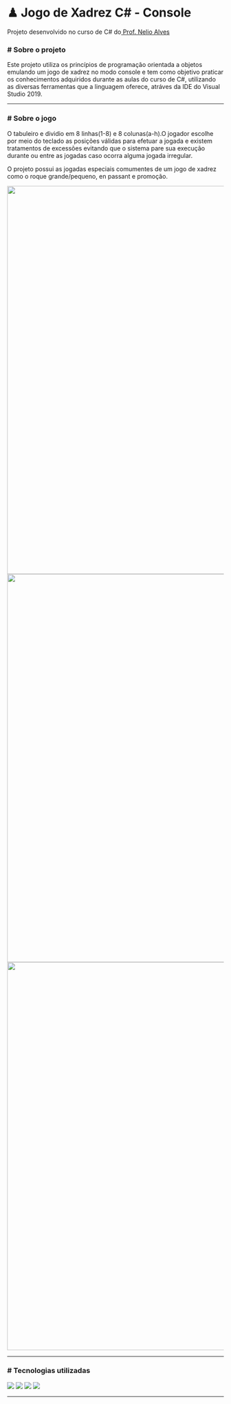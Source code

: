 # ♟ Jogo de Xadrez C# - Console
Projeto desenvolvido no curso de C# do<a href="https://www.linkedin.com/in/nelio-alves/?originalSubdomain=br" target="_blank" rel="noreferrer noopener" > Prof. Nelio Alves</a>

<h3># Sobre o projeto</h3>
<p> Este projeto utiliza os princípios de programação orientada a objetos emulando um jogo de xadrez no modo console e 
tem como objetivo praticar os conhecimentos adquiridos durante as aulas do curso de C#, utilizando as diversas ferramentas que a linguagem oferece,
atráves da IDE do Visual Studio 2019.</p>
<hr/>
<h3># Sobre o jogo</h3>
<p>O tabuleiro e dividio em  8 linhas(1-8) e 8 colunas(a-h).O jogador escolhe por meio do teclado as posições válidas para efetuar a jogada e existem tratamentos de excessões
evitando que o sistema pare sua execução durante ou entre as jogadas caso ocorra alguma jogada irregular.</p>
<p>O projeto possui as jogadas especiais comumentes de um jogo de xadrez como o roque grande/pequeno, en passant e promoção.</p>
<div align="center">
  <img src="https://github.com/RodrigoooSC/Jogo_Xadrez_Console/blob/3f35ddd6df17f8abe2a1141f983180c1d9c74de3/img/Tela_Inicio.png" width="900px" /> 
  <img src="https://github.com/RodrigoooSC/Jogo_Xadrez_Console/blob/3f35ddd6df17f8abe2a1141f983180c1d9c74de3/img/Tela_Jogador_1.png" width="900px" />
  <img src="https://github.com/RodrigoooSC/Jogo_Xadrez_Console/blob/3f35ddd6df17f8abe2a1141f983180c1d9c74de3/img/Tela_Jogador_2.png" width="900px" />
</div>
<hr/>
<h3># Tecnologias utilizadas</h3>
<div>
<img src="https://img.shields.io/badge/C%23-239120?style=for-the-badge&logo=c-sharp&logoColor=white" />
<img src="https://img.shields.io/badge/.NET-5C2D91?style=for-the-badge&logo=.net&logoColor=white" />
<img src="https://img.shields.io/badge/Git-E34F26?style=for-the-badge&logo=git&logoColor=white" />
<img src="https://img.shields.io/badge/Windows-017AD7?style=for-the-badge&logo=windows&logoColor=white" />
</div>
<hr/>
